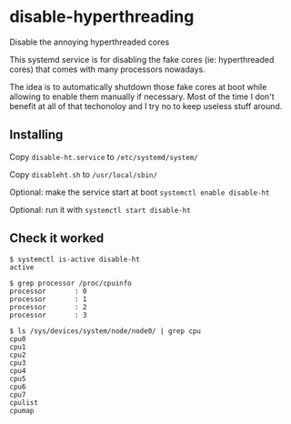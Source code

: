 # disable-hyperthreading
Disable the annoying hyperthreaded cores

This systemd service is for disabling the fake cores (ie: hyperthreaded cores)
that comes with many processors nowadays.

The idea is to automatically shutdown those fake cores at boot while allowing
to enable them manually if necessary. Most of the time I don't benefit at all
of that techonoloy and I try no to keep useless stuff around.

## Installing
Copy `disable-ht.service` to `/etc/systemd/system/`

Copy `disableht.sh` to `/usr/local/sbin/`

Optional: make the service start at boot `systemctl enable disable-ht`

Optional: run it with `systemctl start disable-ht`

## Check it worked
```
$ systemctl is-active disable-ht
active
```

```
$ grep processor /proc/cpuinfo 
processor       : 0
processor       : 1
processor       : 2
processor       : 3
```

```
$ ls /sys/devices/system/node/node0/ | grep cpu
cpu0
cpu1
cpu2
cpu3
cpu4
cpu5
cpu6
cpu7
cpulist
cpumap
```



